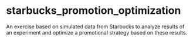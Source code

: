 # starbucks_promotion_optimization
An exercise based on simulated data from Starbucks to analyze results of an experiment and optimize a promotional strategy based on these results.
